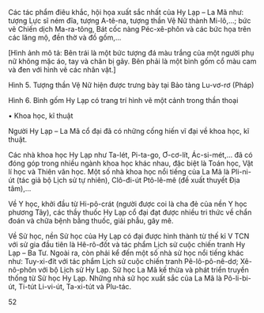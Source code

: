 Các tác phẩm điêu khắc, hội họa xuất sắc nhất của Hy Lạp – La Mã như: tượng Lực sĩ ném đĩa, tượng A-tê-na, tượng thần Vệ Nữ thành Mi-lô,…; bức vẽ Chiến dịch Ma-ra-tông, Bát cốc nàng Péc-xê-phôn và các bức họa trên các lăng mộ, đền thờ và đồ gốm,...

[Hình ảnh mô tả: Bên trái là một bức tượng đá màu trắng của một người phụ nữ không mặc áo, tay và chân bị gãy. Bên phải là một bình gốm cổ màu cam và đen với hình vẽ các nhân vật.]

Hình 5. Tượng thần Vệ Nữ hiện được trưng bày tại Bảo tàng Lu-vơ-rơ (Pháp)

Hình 6. Bình gốm Hy Lạp có trang trí hình vẽ một cảnh trong thần thoại

• Khoa học, kĩ thuật

Người Hy Lạp – La Mã cổ đại đã có những cống hiến vĩ đại về khoa học, kĩ thuật.

Các nhà khoa học Hy Lạp như Ta-lét, Pi-ta-go, Ơ-cơ-lít, Ác-si-mét,... đã có đóng góp trong nhiều ngành khoa học khác nhau, đặc biệt là Toán học, Vật lí học và Thiên văn học. Một số nhà khoa học nổi tiếng của La Mã là Pli-ni-út (tác giả bộ Lịch sử tự nhiên), Clô-đi-út Ptô-lê-mê (đề xuất thuyết Địa tâm),...

Về Y học, khởi đầu từ Hi-pô-crát (người được coi là cha đẻ của nền Y học phương Tây), các thầy thuốc Hy Lạp cổ đại đạt được nhiều tri thức về chẩn đoán và chữa bệnh bằng thuốc, giải phẫu, gây mê.

Về Sử học, nền Sử học của Hy Lạp có đại được hình thành từ thế kỉ V TCN với sử gia đầu tiên là Hê-rô-đốt và tác phẩm Lịch sử cuộc chiến tranh Hy Lạp – Ba Tư. Ngoài ra, còn phải kể đến một số nhà sử học nổi tiếng khác như: Tuy-xi-đít với tác phẩm Lịch sử cuộc chiến tranh Pê-lô-pô-nê-dơ; Xê-nô-phôn với bộ Lịch sử Hy Lạp. Sử học La Mã kế thừa và phát triển truyền thống từ Sử học Hy Lạp. Những nhà sử học xuất sắc của La Mã là Pô-li-bi-út, Ti-tút Li-vi-út, Ta-xi-tút và Plu-tác.

52
